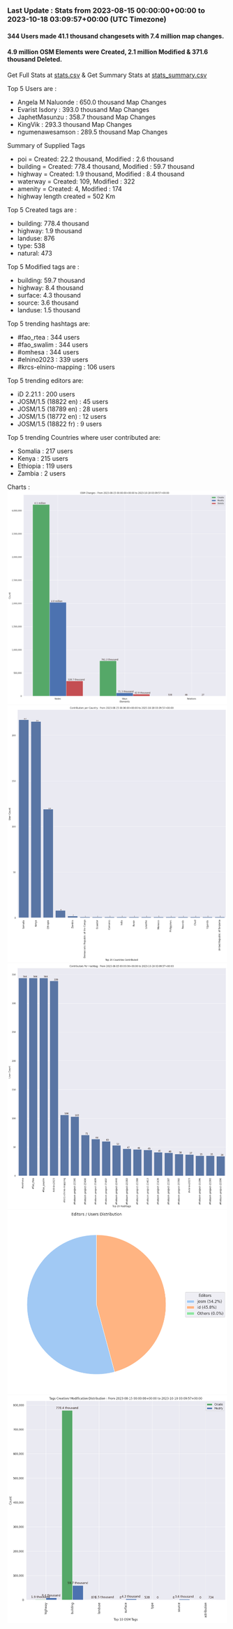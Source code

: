 ### Last Update : Stats from 2023-08-15 00:00:00+00:00 to 2023-10-18 03:09:57+00:00 (UTC Timezone)

#### 344 Users made 41.1 thousand changesets with 7.4 million map changes.
#### 4.9 million OSM Elements were Created, 2.1 million Modified & 371.6 thousand Deleted.
Get Full Stats at [stats.csv](/stats/elinino2023/Daily/stats.csv)
 & Get Summary Stats at [stats_summary.csv](/stats/elinino2023/Daily/stats_summary.csv)

Top 5 Users are : 
- Angela M Naluonde : 650.0 thousand Map Changes
- Evarist Isdory : 393.0 thousand Map Changes
- JaphetMasunzu : 358.7 thousand Map Changes
- KingVik : 293.3 thousand Map Changes
- ngumenawesamson : 289.5 thousand Map Changes

Summary of Supplied Tags
- poi = Created: 22.2 thousand, Modified : 2.6 thousand
- building = Created: 778.4 thousand, Modified : 59.7 thousand
- highway = Created: 1.9 thousand, Modified : 8.4 thousand
- waterway = Created: 109, Modified : 322
- amenity = Created: 4, Modified : 174
- highway length created = 502 Km


Top 5 Created tags are :
- building: 778.4 thousand
- highway: 1.9 thousand
- landuse: 876
- type: 538
- natural: 473


Top 5 Modified tags are :
- building: 59.7 thousand
- highway: 8.4 thousand
- surface: 4.3 thousand
- source: 3.6 thousand
- landuse: 1.5 thousand


Top 5 trending hashtags are:
- #fao_rtea : 344 users
- #fao_swalim : 344 users
- #omhesa : 344 users
- #elnino2023 : 339 users
- #krcs-elnino-mapping : 106 users


Top 5 trending editors are:
- iD 2.21.1 : 200 users
- JOSM/1.5 (18822 en) : 45 users
- JOSM/1.5 (18789 en) : 28 users
- JOSM/1.5 (18772 en) : 12 users
- JOSM/1.5 (18822 fr) : 9 users


Top 5 trending Countries where user contributed are:
- Somalia : 217 users
- Kenya : 215 users
- Ethiopia : 119 users
- Zambia : 2 users


 Charts : 
![Alt text](./stats_osm_changes.png) 
![Alt text](./stats_users_per_country.png) 
![Alt text](./stats_users_per_hashtag.png) 
![Alt text](./stats_editors_pie_chart.png) 
![Alt text](./stats_tags.png) 
